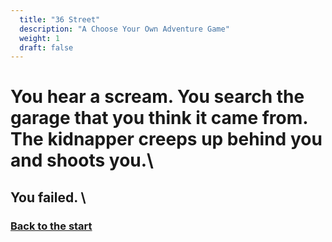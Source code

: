 ```yaml
---
  title: "36 Street"
  description: "A Choose Your Own Adventure Game"
  weight: 1
  draft: false
---
```

# You hear a scream. You search the garage that you think it came from. The kidnapper creeps up behind you and shoots you.\
## You failed. \
### [Back to the start](/1)
